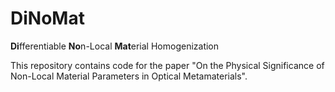 # DiNoMat

**Di**fferentiable **No**n-Local **Mat**erial Homogenization

This repository contains code for the paper "On the Physical Significance of Non-Local Material Parameters in Optical Metamaterials".